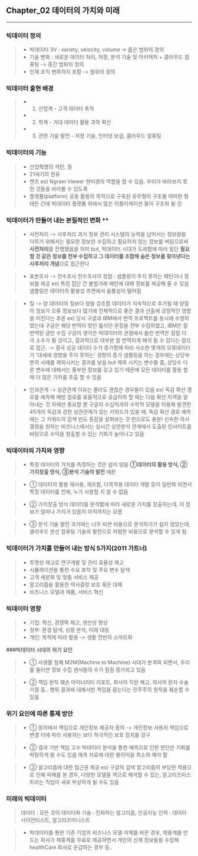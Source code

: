 ## Chapter_02 데이터의 가치와 미래
-----
### 빅데이터 정의
> * 빅데이터 3V : variety, velocity, volume
-> 좁은 범위의 정의
> *  기술 변화 : 새로운 데이터 처리, 저장, 분석 기술 및 아키텍처 + 클라우드 컴퓨팅
-> 중간 범위의 정의
> * 인재 조직 변화까지 포함
-> 범위의 정의

### 빅데이터 출현 배경
> *  1. 산업계 - 고객 데이터 축적
> *  2. 학계    - 거대 데이터 활용 과학 확산
>  * 3. 관련 기술 발전 - 저장 기술, 인터넷 보급, 클라우드 컴퓨팅

### 빅데이터의 기능
> * 산업혁명의 석탄, 철
> * 21세기의 원유
> * 렌즈  ex) Ngram Viewer
> 현미경의 역할을 할 수 있음. 우리가 바라보지 못한 것들을 바라볼 수 있도록
> * 플랫폼(platform)
> 공동 활용의 목적으로 구축된 유무형의 구조물
> 어떠한 형태든 간에 빅데이터 플랫폼 위에서 많은 어플리케이션 들이 구조화 될 것

### 빅데이터가 만들어 내는 본질적인 변화 **

> * 사전처리 -> 사후처리
> 과거 정보 관리 시스템의 능력을 넘어서는 정보량을 다루기 위해서는
> 필요한 정보만 수집하고 필요하지 않는 정보를 버림으로써  <b>사전처리</b>를 진행했음을 의미
> but, 빅데이터 시대가 도래함에 따라 일단 <b>필요할 것 같은 정보를 전부 수집하고
그 데이터를 조합해 숨은 정보를 찾아낸다는 사후처리 개념</b>으로 접근한다

> * 표본조사 -> 전수조사
> 전수조사의 장점 : 샘플링이 주지 못하는 패턴이나 정보를 제공
> ex) 특정 집단 간 불법거래 패턴에 대해 정보를 제공해 줄 수 있음
> 샘플링은 데이터의 활용성 측면에서 융통성이 떨어짐

> * 질 -> 양
> 데이터의 질보다 양을 강조함
> 데이터가 지속적으로 추가될 때 양질의 정보가 오류 정보보다 많기에 전체적으로 좋은
결과 산출에 긍정적인 영향을 미친다는 추론
> ex) 당시 구글과 IBM에서 번역 프로젝트를 동시에 수행하였는데
> 구글은 해당 번역이 맞던 틀리던 문장을 전부 수집하였고, IBM은 잘 번역된 글만 수집
> 구글의 생각은 빅데이터의 관점에서 틀린 번역은
> 점점 더 극 소수가 될 것이고, 결과적으로 대부분 잘 번역되게 해석 될 수 있다는 점으로 접근. -> 결국 성공
> 데이터 수가 증가함에 따라 사소한 몇개의 오류데이터가 '대세에 영향을 주지 못하는' 경향이 증가
> 샘플링을 하는 경우에는 상당부분의 사례를 제외시키는 결과를 낳음
> but 제외 시키는 변수들 중, 상당수 다른 변수에 대해서는 풍부한 정보를 갖고 있기 때문에
모든 데이터를 활용 할 때 더 많은 가치를 추출 할 수 있음

> * 인과관계 -> 상관관계
> 이유는 몰라도 괜찮은 경우들이 있음
> ex) 독감 확산 경로를 예측해 예방 경로를 효율적으로 공급하려 할 때는 다음 확산
지역을 알아내는 것 자체만 중요할 뿐
> 구글이 수십억개의 수학적 모델을 이용해 발견한 45개의 독감과 강한 상관관계가 있는
> 키워드가 있을 때, 독감 확산 경로 예측에는 그 키워드의 검색 빈도 증감을 살펴보는 것
> 만으로도 충분!
> 신속한 의사결정을 원하는 비즈니스에서는 실시간 상관분석 관계에서 도출된
인사이트를 바탕으로 수익을 창출할 수 있는 기회가 늘어나고 있음

### 빅데이터의 가치와 영향
> * 특정 데이터의 가치를 측정하는 것은 쉽지 않음
> <b>①데이터의 활용 방식, ②가치창출 방식, ③분석 기술의 발전</b> 때문

> * ① 데이터의 활용
> 재사용, 재조합, 다목적용 데이터 개발 등이 일반화 되면서 특정 데이터를 언제, 누가 사용할 지 알 수 없음

> * ② 가치창출 방식
> 데이터를 분석함에 따라 새로운 가치를 창출하는데, 이 정보가 얼마나 가치가 있을지
아직까지는 모름

> * ③ 분석 기술 발전
> 과거에는 너무 비싼 비용으로 분석하기가 쉽지 않았는데, 클라우드 분산 컴퓨팅 기술의 발전으로  저렴한 비용으로 분석할 수 있게 됨

### 빅데이터가 가치를 만들어 내는 방식 5가지(2011 가트너)
> * 투명성 제고로 연구개발 및 관리 효율성 제고
> * 시뮬레이션을 통한 수요 포착 및 주요 변수 탐색
> * 고객 세분화 및 맞춤 서비스 제공
> * 알고리즘을 활용한 의사결정 보조 혹은 대체
> * 비즈니스 모델과 제품, 서비스 혁신

### 빅데이터 영향
> * 기업: 혁신, 경쟁력 제고, 생산성 향상
> * 정부: 환경 탐색, 상황 분석, 미래 대응
> * 개인: 목적에 따라 활용 -> 생활 전반의 스마트화

###빅데이터 시대의 위기 요인
> * ① 사생활 침해
> M2M(Machine to Machine) 시대가 본격화 되면서,
> 우리를 둘러싼 정보 수집 센서들의 수가 점점 증가되고 있음

> * ② 책임 원칙 훼손
> 마이너리티 리포트, 회사의 직원 해고, 의사의 환자 수술 거절 등..
> 행위 결과에 대해서만 책임을 묻는다는 민주주의 원칙을 훼손할 수 있음

### 위기 요인에 따른 통제 방안
> * ① 동의에서 책임으로
> 개인정보 제공자 동의 -> 개인정보 사용자 책임으로 변경
이에 따라 사용자는 보다 적극적인 보호 장치를 강구

> * ② 결과 기반 책임 고수
> 빅데이터 분석을 통한 예측으로 인한 판단은 기회를 박탈하게 될 수도 있음
예측 자료에 대한 불이익을 최소화 해야 함

> * ③ 알고리즘에 대한 접근권 제공
> ex) 구글의 검색 알고리즘의 부당한 적용으로 인해 피해를 본 경우,
다양한 모델을 역으로 해석할 수 있는, 알고리즈미스트라는 직업이 새로 부상하게 될 수도 있음

### 미래의 빅데이터
> 데이터 : 모든 것이 데이터화
> 기술     : 진화하는 알고리즘, 인공지능
> 인력     : 데이터 사이언티스트, 알고리즈미니스트

> * 빅데이터를 통한 기존 기업의 비즈니스 모델 자체를 바꾼 경우,
> 체중계를 만드는 회사가 체중계를 무료로 제공하면서 개인의 신체 정보들을 수집해
> healthCare 회사로 둔갑하는 경우 등..
